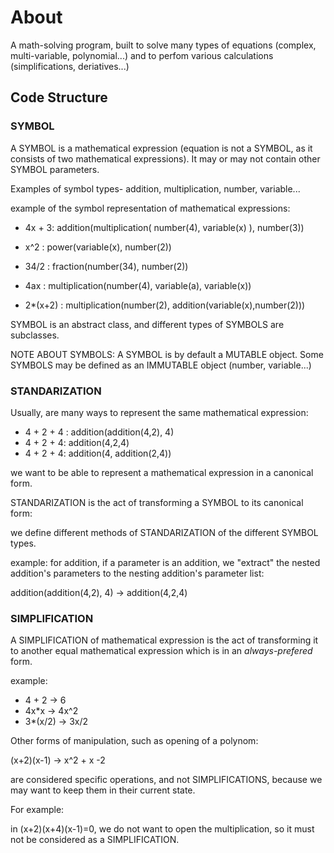 # About


A math-solving program, built to solve many types of equations (complex, multi-variable, polynomial...) and to perfom various calculations (simplifications, deriatives...)

## Code Structure

### SYMBOL

A SYMBOL is a mathematical expression (equation is not a SYMBOL, as it consists of two mathematical expressions).
It may or may not contain other SYMBOL parameters.

Examples of symbol types- addition, multiplication, number, variable...

example of the symbol representation of mathematical expressions: 
- 4x + 3: addition(multiplication( number(4), variable(x) ), number(3))
- x^2 : power(variable(x), number(2))
- 34/2 : fraction(number(34), number(2))

- 4ax : multiplication(number(4), variable(a), variable(x))

- 2*(x+2) : multiplication(number(2), addition(variable(x),number(2))) 

SYMBOL is an abstract class, and different types of SYMBOLS are subclasses.

NOTE ABOUT SYMBOLS: A SYMBOL is by default a MUTABLE object. Some SYMBOLS may be defined as an IMMUTABLE object (number, variable...)

### STANDARIZATION

Usually, are many ways to represent the same mathematical expression:
- 4 + 2 + 4 : addition(addition(4,2), 4)
- 4 + 2 + 4: addition(4,2,4)
- 4 + 2 + 4: addition(4, addition(2,4))

we want to be able to represent a mathematical expression in a canonical form.
  
  
STANDARIZATION is the act of transforming a SYMBOL to its canonical form:

we define different methods of STANDARIZATION of the different SYMBOL types.

example: for addition, if a parameter is an addition, we "extract" the nested addition's parameters to the nesting addition's
parameter list:

addition(addition(4,2), 4) -> addition(4,2,4)

### SIMPLIFICATION

A SIMPLIFICATION of mathematical expression is the act of transforming it to another equal mathematical expression which is in an       *always-prefered* form.

example:
  
- 4 + 2 -> 6
- 4x*x -> 4x^2
- 3*(x/2) -> 3x/2

Other forms of manipulation, such as opening of a polynom:
  
(x+2)(x-1) -> x^2 + x -2
  
are considered specific operations, and not SIMPLIFICATIONS, because we may want to keep them in their current state.
  
For example:
  
in (x+2)(x+4)(x-1)=0, we do not want to open the multiplication, so it must not be considered as a SIMPLIFICATION.
